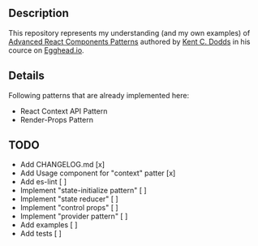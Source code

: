 ## Description

This repository represents my understanding (and my own examples) of [Advanced React Components Patterns](https://egghead.io/courses/advanced-react-component-patterns) authored by [Kent C. Dodds](https://kentcdodds.com/) in his cource on [Egghead.io](https://egghead.io).

## Details

Following patterns that are already implemented here:

-   React Context API Pattern
-   Render-Props Pattern

## TODO

-   Add CHANGELOG.md [x]
-   Add Usage component for "context" patter [x]
-   Add es-lint [ ]
-   Implement "state-initialize pattern" [ ]
-   Implement "state reducer" [ ]
-   Implement "control props" [ ]
-   Implement "provider pattern" [ ]
-   Add examples [ ]
-   Add tests [ ]
